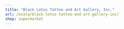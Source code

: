 ```yaml
---
title: "Black Lotus Tattoo and Art Gallery, Inc."
url: /ocala/black-lotus-tattoo-and-art-gallery-inc/
shop: supermarket
---
```

